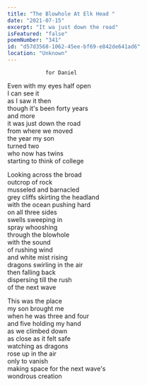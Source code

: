 ```yaml
---
title: "The Blowhole At Elk Head "
date: "2021-07-15"
excerpt: "It wa just down the road"
isFeatured: "false"
poemNumber: "341"
id: "d57d3568-1062-45ee-bf69-e842de641ad6"
location: "Unknown"
---
```


    			for Daniel

Even with my eyes half open  
I can see it  
as I saw it then  
though it's been forty years  
and more  
it was just down the road  
from where we moved  
the year my son  
turned two  
who now has twins  
starting to think of college

Looking across the broad  
outcrop of rock  
musseled and barnacled  
grey cliffs skirting the headland  
with the ocean pushing hard  
on all three sides  
swells sweeping in  
spray whooshing  
through the blowhole  
with the sound  
of rushing wind  
and white mist rising  
dragons swirling in the air  
then falling back  
dispersing till the rush  
of the next wave

This was the place  
my son brought me  
when he was three and four  
and five holding my hand  
as we climbed down  
as close as it felt safe  
watching as dragons  
rose up in the air  
only to vanish  
making space for the next wave's  
wondrous creation
